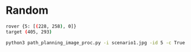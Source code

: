 # Random

```bash
rover {5: [(228, 258), 0]}
target (405, 293)
```


```bash
python3 path_planning_image_proc.py -i scenario1.jpg -id 5 -c True
```